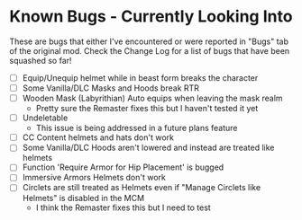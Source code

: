# Known Bugs - Currently Looking Into

These are bugs that either I've encountered or were reported in "Bugs" tab of the original mod.
Check the Change Log for a list of bugs that have been squashed so far!

- [ ] Equip/Unequip helmet while in beast form breaks the character
- [ ] Some Vanilla/DLC Masks and Hoods break RTR
- [ ] Wooden Mask (Labyrithian) Auto equips when leaving the mask realm
  - Pretty sure the Remaster fixes this but I haven't tested it yet
- [ ] Undeletable
  - This issue is being addressed in a future plans feature
- [ ] CC Content helmets and hats don't work
- [ ] Some Vanilla/DLC Hoods aren't lowered and instead are treated like helmets
- [ ] Function 'Require Armor for Hip Placement' is bugged
- [ ] Immersive Armors Helmets don't work
- [ ] Circlets are still treated as Helmets even if "Manage Circlets like Helmets" is disabled in the MCM
  - I think the Remaster fixes this but I need to test
